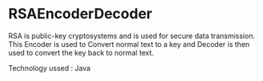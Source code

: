 # RSAEncoderDecoder
RSA is public-key cryptosystems and is used for secure data transmission. This Encoder is used to Convert normal text to a key and Decoder is then used to convert the key back to normal text.

Technology ussed : Java
